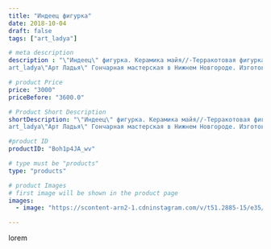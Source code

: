 ```yaml
---
title: "Индеец фигурка"
date: 2018-10-04
draft: false
tags: ["art_ladya"]

# meta description
description : "\"Индеец\" фигурка. Керамика майя//-Терракотовая фигурка правителя с острова Хайна. 
art_ladya\"Арт Ладья\" Гончарная мастерская в Нижнем Новгороде. Изготовлени"

# product Price
price: "3000"
priceBefore: "3600.0"

# Product Short Description
shortDescription: "\"Индеец\" фигурка. Керамика майя//-Терракотовая фигурка правителя с острова Хайна. 
art_ladya\"Арт Ладья\" Гончарная мастерская в Нижнем Новгороде. Изготовление керамики и мастер//-классы по обучению. #йог #исскуство #Indian #potter #керамикадляинтерьера #керамикаручнаяработа #гончарнаямастерская #керамиканазаказ #handmade #посудаизглины #керамика #гончарнаяпосуда #эксклюзивнаякерамика #dishes #decor #ceramicar #nntoday #claygoods #фигурка #earthenware #ceramic #design #глинянаяфигурка #magic #ezoteric #ceramicart #нэцкэ #керамическаяфигурка #clay #авторскаякерамика"

#product ID
productID: "Boh1p4JA_wv"

# type must be "products"
type: "products"

# product Images
# first image will be shown in the product page
images:
  - image: "https://scontent-arn2-1.cdninstagram.com/v/t51.2885-15/e35/41923434_267829973861569_5049028557277863072_n.jpg?tp=1&_nc_ht=scontent-arn2-1.cdninstagram.com&_nc_cat=101&_nc_ohc=paIoOjVNtDMAX-ER9Aa&ccb=7-4&oh=e51e1d6dbbf3a9fd2de803b5bef4e78a&oe=6084074A&_nc_sid=86f79a&ig_cache_key=MTg4MzAyMjA5MzQ2MjAxMDkyNw%3D%3D.2-ccb7-4"

---
```

lorem
